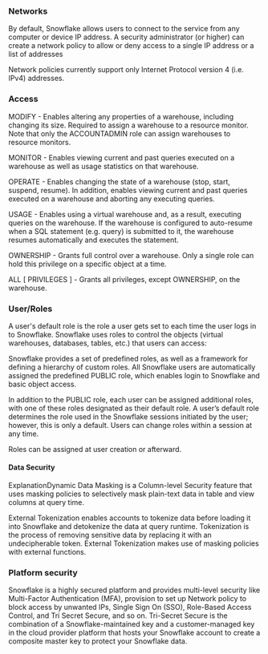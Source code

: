 ### Networks
By default, Snowflake allows users to connect to the service from any computer or 
device IP address. A security administrator (or higher) can create a network 
policy to allow or deny access to a single IP address or a list of addresses


Network policies currently support only Internet Protocol version 4 (i.e. IPv4) addresses.


### Access
MODIFY - Enables altering any properties of a warehouse, including changing its 
size. Required to assign a warehouse to a resource monitor. Note that only the 
ACCOUNTADMIN role can assign warehouses to resource monitors. 

MONITOR - Enables viewing current and past queries executed on a warehouse as 
well as usage statistics on that warehouse. 

OPERATE - Enables changing the state of a warehouse (stop, start, suspend, 
resume). In addition, enables viewing current and past queries executed on a 
warehouse and aborting any executing queries. 

USAGE - Enables using a virtual warehouse and, as a result, executing queries 
on the warehouse. If the warehouse is configured to auto-resume when a SQL 
statement (e.g. query) is submitted to it, the warehouse resumes automatically 
and executes the statement. 

OWNERSHIP - Grants full control over a warehouse. Only a single role can hold 
this privilege on a specific object at a time. 

ALL [ PRIVILEGES ] - Grants all privileges, except OWNERSHIP, on the warehouse.

### User/Roles
A user's default role is the role a user gets set to each time the user logs in 
to Snowflake. Snowflake uses roles to control the objects (virtual warehouses, 
databases, tables, etc.) that users can access: 

Snowflake provides a set of predefined roles, as well as a framework for 
defining a hierarchy of custom roles.      All Snowflake users are 
automatically assigned the predefined PUBLIC role, which enables login to 
Snowflake and basic object access. 

In addition to the PUBLIC role, each user can be assigned additional roles, 
with one of these roles designated as their default role. A user’s default role 
determines the role used in the Snowflake sessions initiated by the user; 
however, this is only a default. Users can change roles within a session at any 
time. 

Roles can be assigned at user creation or afterward.


#### Data Security
ExplanationDynamic Data Masking is a Column-level Security feature that uses 
masking policies to selectively mask plain-text data in table and view columns 
at query time. 

External Tokenization enables accounts to tokenize data before loading it into 
Snowflake and detokenize the data at query runtime. Tokenization is the process 
of removing sensitive data by replacing it with an undecipherable token. 
External Tokenization makes use of masking policies with external functions.

### Platform security
Snowflake is a highly secured platform and provides multi-level security like 
Multi-Factor Authentication (MFA), provision to set up Network policy to block 
access by unwanted IPs, Single Sign On (SSO), Role-Based Access Control, and 
Tri Secret Secure, and so on. Tri-Secret Secure is the combination of a 
Snowflake-maintained key and a customer-managed key in the cloud provider 
platform that hosts your Snowflake account to create a composite master key to 
protect your Snowflake data.

